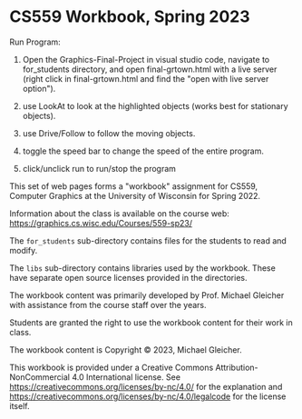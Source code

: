 # CS559 Workbook, Spring 2023

Run Program:

1. Open the Graphics-Final-Project in visual studio code, navigate to for_students directory, and open final-grtown.html with a live server (right click in final-grtown.html and find the "open with live server option").

2. use LookAt to look at the highlighted objects (works best for stationary objects).

3. use Drive/Follow to follow the moving objects.

4. toggle the speed bar to change the speed of the entire program.

5. click/unclick run to run/stop the program

This set of web pages forms a "workbook" assignment for
CS559, Computer Graphics at the University of Wisconsin for Spring 2022.

Information about the class is available on the course web:
https://graphics.cs.wisc.edu/Courses/559-sp23/

The `for_students` sub-directory contains files for the students to read and
modify.

The `libs` sub-directory contains libraries used by the workbook. These
have separate open source licenses provided in the directories.

The workbook content was primarily developed by Prof. Michael Gleicher with
assistance from the course staff over the years.

Students are granted the right to use the workbook content for their work
in class.

The workbook content is Copyright &copy; 2023, Michael Gleicher.

This workbook is provided under a Creative Commons Attribution-NonCommercial 4.0 International license. See https://creativecommons.org/licenses/by-nc/4.0/ for the explanation and https://creativecommons.org/licenses/by-nc/4.0/legalcode for the license itself.
